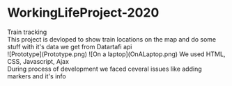 # WorkingLifeProject-2020
<p/>Train tracking <br/>
This project is devloped to show train locations on the map and do some stuff with it's data we get from Datartafi api <br/>
![Prototype](Prototype.png)
![On a laptop](OnALaptop.png)
We used HTML, CSS, Javascript, Ajax <br/>
During process of development we faced ceveral issues like adding markers and  it's info <br/><p/>